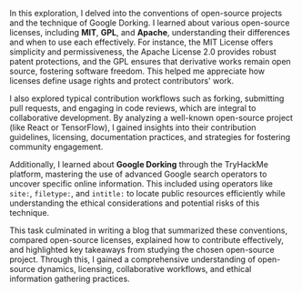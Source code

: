 In this exploration, I delved into the conventions of open-source projects and the technique of Google Dorking. I learned about various open-source licenses, including **MIT**, **GPL**, and **Apache**, understanding their differences and when to use each effectively. For instance, the MIT License offers simplicity and permissiveness, the Apache License 2.0 provides robust patent protections, and the GPL ensures that derivative works remain open source, fostering software freedom. This helped me appreciate how licenses define usage rights and protect contributors' work. 

I also explored typical contribution workflows such as forking, submitting pull requests, and engaging in code reviews, which are integral to collaborative development. By analyzing a well-known open-source project (like React or TensorFlow), I gained insights into their contribution guidelines, licensing, documentation practices, and strategies for fostering community engagement. 

Additionally, I learned about **Google Dorking** through the TryHackMe platform, mastering the use of advanced Google search operators to uncover specific online information. This included using operators like `site:`, `filetype:`, and `intitle:` to locate public resources efficiently while understanding the ethical considerations and potential risks of this technique. 

This task culminated in writing a blog that summarized these conventions, compared open-source licenses, explained how to contribute effectively, and highlighted key takeaways from studying the chosen open-source project. Through this, I gained a comprehensive understanding of open-source dynamics, licensing, collaborative workflows, and ethical information gathering practices.
